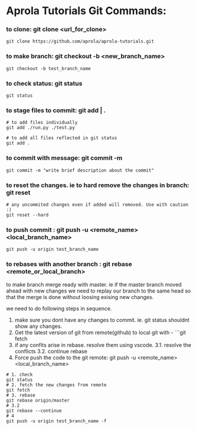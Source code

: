 # Aprola Tutorials Git Commands:

### to clone: git clone <url_for_clone>

```
git clone https://github.com/aprola/aprola-tutorials.git
```

### to make branch: git checkout -b <new_branch_name>

```
git checkout -b test_branch_name
```

### to check status: git status

```
git status
```

### to stage files to commit: git add <filePath1> <filePath2> | .

```
# to add files individually
git add ./run.py ./test.py

# to add all files reflected in git status
git add .
```

### to commit with message: git commit -m <message>

```
git commit -m "write brief description about the commit"
```


### to reset the changes. ie to hard remove the changes in branch: git reset

```
# any uncommited changes even if added will removed. Use with caution :)
git reset --hard
```


### to push commit : git push -u <remote_name> <local_branch_name>

```
git push -u origin test_branch_name
```

### to rebases with another branch : git rebase <remote_or_local_branch>

to make branch merge ready with master. ie if the master branch moved ahead with new changes we need to replay our
branch to the same head so that the merge is done without loosing exising new changes.

we need to do following steps in sequence.

1. make sure you dont have any changes to commit. ie. git status shouldnt show any changes.
2. Get the latest version of git from remote(github) to local git with - ```git fetch
3. if any confits arise in rebase. resolve them using vscode.
  3.1. resolve the conflicts
  3.2. continue rebase
4. Force push the code to the git remote: git push -u <remote_name> <local_branch_name>

```
# 1. check
git status 
# 2. fetch the new changes from remote
git fetch
# 3. rebase
git rebase origin/master
# 3.2
git rebase --continue
# 4
git push -u origin test_branch_name -f
```
